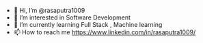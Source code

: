 - 👋 Hi, I’m @rasaputra1009
- 👀 I’m interested in Software Development
- 🌱 I’m currently learning Full Stack , Machine learning
- 📫 How to reach me https://www.linkedin.com/in/rasaputra1009/

<!---
rasaputra1009/rasaputra1009 is a ✨ special ✨ repository because its `README.md` (this file) appears on your GitHub profile.
You can click the Preview link to take a look at your changes.
--->
